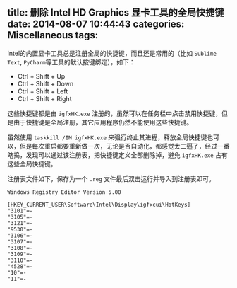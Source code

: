 title: 删除 Intel HD Graphics 显卡工具的全局快捷键
date: 2014-08-07 10:44:43
categories: Miscellaneous
tags:
---

Intel的内置显卡工具总是注册全局的快捷键，而且还是常用的（比如 `Sublime Text`, `PyCharm`等工具的默认按键绑定），如下：

* Ctrl + Shift + Up
* Ctrl + Shift + Down
* Ctrl + Shift + Left
* Ctrl + Shift + Right


这些快捷键都是由 `igfxHK.exe` 注册的，虽然可以在任务栏中点击禁用快捷键，但是由于快捷键是全局注册，其它应用程序仍然不能使用这些快捷键。

虽然使用 `taskkill /IM igfxHK.exe` 来强行终止其进程，释放全局快捷键也可以，但是每次重启都要重新做一次，无论是否自动化，都感觉太二逼了，经过一番瞎捣，发现可以通过该注册表，把快捷键定义全部删除掉，避免 `igfxHK.exe` 
占有这些全局快捷键。

注册表文件如下，保存为一个 `.reg` 文件最后双击运行并导入到注册表即可。

```
Windows Registry Editor Version 5.00

[HKEY_CURRENT_USER\Software\Intel\Display\igfxcui\HotKeys]
"3101"=-
"3105"=-
"3121"=-
"9530"=-
"3106"=-
"3107"=-
"3108"=-
"3109"=-
"3110"=-
"4528"=-
"10"=-
"11"=-
```
